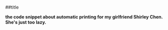 ##title

**the code snippet about automatic printing for my girlfriend Shirley Chen. She's just too lazy.**
